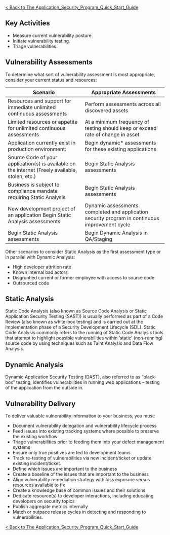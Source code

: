 [\< Back to The
Application_Security_Program_Quick_Start_Guide](Application_Security_Program_Quick_Start_Guide "wikilink")

## Key Activities

  - Measure current vulnerability posture.
  - Initiate vulnerability testing.
  - Triage vulnerabilities.

<span id="Vulnerability Assessments"></span>

## Vulnerability Assessments

To determine what sort of vulnerability assessment is most appropriate,
consider your current status and resources:

| Scenario                                                                                         | Appropriate Assessments                                                                        |
| ------------------------------------------------------------------------------------------------ | ---------------------------------------------------------------------------------------------- |
| Resources and support for immediate unlimited continuous assessments                             | Perform assessments across all discovered assets                                               |
| Limited resources or appetite for unlimited continuous assessments                               | At a minimum frequency of testing should keep or exceed rate of change in asset                |
| Application currently exist in production environment:                                           | Begin dynamic\* assessments for these existing applications                                    |
| Source Code of your application(s) is available on the internet (Freely available, stolen, etc.) | Begin Static Analysis assessments                                                              |
| Business is subject to compliance mandate requiring Static Analysis                              | Begin Static Analysis assessments                                                              |
| New development project of an application Begin Static Analysis assessments                      | Dynamic assessments completed and application security program in continuous improvement cycle |
| Begin Static Analysis assessments                                                                | Begin Dynamic Analysis in QA/Staging                                                           |

Other scenarios to consider Static Analysis as the first assessment type
or in parallel with Dynamic Analysis:

  - High developer attrition rate
  - Known internal bad actors
  - Disgruntled current or former employee with access to source code
  - Outsourced code

## Static Analysis

Static Code Analysis (also known as Source Code Analysis or Static
Application Security Testing (SAST)) is usually performed as part of a
Code Review (also known as white-box testing) and is carried out at the
Implementation phase of a Security Development Lifecycle (SDL). Static
Code Analysis commonly refers to the running of Static Code Analysis
tools that attempt to highlight possible vulnerabilities within ‘static’
(non-running) source code by using techniques such as Taint Analysis and
Data Flow Analysis.

## Dynamic Analysis

Dynamic Application Security Testing (DAST), also referred to as
“black-box” testing, identifies vulnerabilities in running web
applications – testing of the application from the outside in.

<span id="Vulnerability Delivery"></span>

## Vulnerability Delivery

To deliver valuable vulnerability information to your business, you
must:

  - Document vulnerability delegation and vulnerability lifecycle
    process
  - Feed issues into existing tracking systems where possible to
    preserve the existing workflow
  - Triage vulnerabilities prior to feeding them into your defect
    management systems
  - Ensure only true positives are fed to development teams
  - Track re-testing of vulnerabilities via new incident/ticket or
    update existing incident/ticket.
  - Define which issues are important to the business
  - Create a baseline of the issues that are important to the business
  - Align vulnerability remediation strategy with loss exposure versus
    resources available to fix
  - Create a knowledge base of common issues and their solutions
  - Dedicate resource(s) to developer interactions, including educating
    developers on security topics
  - Publish aggregate metrics internally
  - Match or outpace release cycles in detecting and responding to
    vulnerabilities.

[\< Back to The
Application_Security_Program_Quick_Start_Guide](Application_Security_Program_Quick_Start_Guide "wikilink")